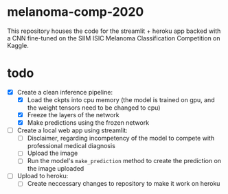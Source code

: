 # melanoma-comp-2020
This repository houses the code for the streamlit + heroku app backed with a CNN fine-tuned on the SIIM ISIC Melanoma Classification Competition on Kaggle.

# todo
- [x] Create a clean inference pipeline:
    - [x] Load the ckpts into cpu memory (the model is trained on gpu, and the weight tensors need to be changed to cpu)
    - [x] Freeze the layers of the network
    - [x] Make predictions using the frozen network
- [ ] Create a local web app using streamlit:
    - [ ] Disclaimer, regarding incompetency of the model to compete with professional medical diagnosis
    - [ ] Upload the image
    - [ ] Run the model's `make_prediction` method to create the prediction on the image uploaded
- [ ] Upload to heroku:
    - [ ] Create neccessary changes to repository to make it work on heroku